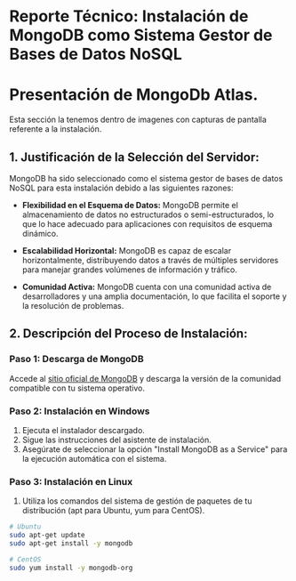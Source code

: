 # Reporte Técnico: Instalación de MongoDB como Sistema Gestor de Bases de Datos NoSQL
# Presentación de MongoDb Atlas. 
Esta sección la tenemos dentro de imagenes con capturas de pantalla referente a la instalación. 
## 1. Justificación de la Selección del Servidor:

MongoDB ha sido seleccionado como el sistema gestor de bases de datos NoSQL para esta instalación debido a las siguientes razones:

- **Flexibilidad en el Esquema de Datos:** MongoDB permite el almacenamiento de datos no estructurados o semi-estructurados, lo que lo hace adecuado para aplicaciones con requisitos de esquema dinámico.

- **Escalabilidad Horizontal:** MongoDB es capaz de escalar horizontalmente, distribuyendo datos a través de múltiples servidores para manejar grandes volúmenes de información y tráfico.

- **Comunidad Activa:** MongoDB cuenta con una comunidad activa de desarrolladores y una amplia documentación, lo que facilita el soporte y la resolución de problemas.

## 2. Descripción del Proceso de Instalación:

### Paso 1: Descarga de MongoDB

Accede al [sitio oficial de MongoDB](https://www.mongodb.com/try/download/community) y descarga la versión de la comunidad compatible con tu sistema operativo.

### Paso 2: Instalación en Windows

1. Ejecuta el instalador descargado.
2. Sigue las instrucciones del asistente de instalación.
3. Asegúrate de seleccionar la opción "Install MongoDB as a Service" para la ejecución automática con el sistema.

### Paso 3: Instalación en Linux

1. Utiliza los comandos del sistema de gestión de paquetes de tu distribución (apt para Ubuntu, yum para CentOS).

```bash
# Ubuntu
sudo apt-get update
sudo apt-get install -y mongodb

# CentOS
sudo yum install -y mongodb-org
